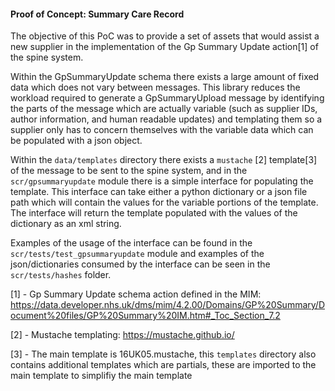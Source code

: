 #### **Proof of Concept: Summary Care Record**

The objective of this PoC was to provide a set of assets that would assist a new supplier in the implementation of the Gp Summary Update action[1] of the spine system. 

Within the GpSummaryUpdate schema there exists a large amount of fixed data which does not vary between messages. This library reduces the workload required to generate a GpSummaryUpload message by identifying the parts of the message which are actually variable (such as supplier IDs, author information, and human readable updates) and templating them so a supplier only has to concern themselves with the variable data which can be populated with a json object.

Within the `data/templates` directory there exists a `mustache` [2] template[3] of the message to be sent to the spine system, and in the `scr/gpsummaryupdate` module there is a simple interface for populating the template. This interface can take either a python dictionary or a json file path which will contain the values for the variable portions of the template. The interface will return the template populated with the values of the dictionary as an xml string.

Examples of the usage of the interface can be found in the `scr/tests/test_gpsummaryupdate` module and examples of the 
json/dictionaries consumed by the interface can be seen in the `scr/tests/hashes` folder.

[1] - Gp Summary Update schema action defined in the MIM: https://data.developer.nhs.uk/dms/mim/4.2.00/Domains/GP%20Summary/Document%20files/GP%20Summary%20IM.htm#_Toc_Section_7.2

[2] - Mustache templating: https://mustache.github.io/

[3] - The main template is 16UK05.mustache, this `templates` directory also contains additional templates which are partials, these are imported to the main template to simplifiy the main template
